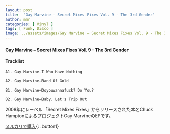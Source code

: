 ```yaml
---
layout: post
title:  "Gay Marvine – Secret Mixes Fixes Vol. 9 - The 3rd Gender"
author: mmr
categories: [ Vinyl ]
tags: [ Funk, Disco ]
image: ../assets/images/Gay Marvine – Secret Mixes Fixes Vol. 9 - The 3rd Gender.jpg
---
```


#### Gay Marvine – Secret Mixes Fixes Vol. 9 - The 3rd Gender

#### Tracklist
```md
A1. Gay Marvine–I Who Have Nothing

A2. Gay Marvine–Band Of Gold

B1. Gay Marvine–Doyouwannafuck? Do You?

B2. Gay Marvine–Baby, Let's Trip Out
```

2008年にレーベル「Secret Mixes Fixes」からリリースされた本名Chuck HamptonによるプロジェクトGay MarvineのEPです。

[メルカリで購入](https://jp.mercari.com/item/m65896255728){: .button1}

